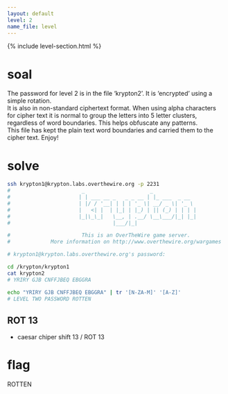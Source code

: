 ```yaml
---
layout: default
level: 2
name_file: level
---
```


{% include level-section.html %}

# soal
The password for level 2 is in the file ‘krypton2’. It is ‘encrypted’ using a simple rotation. \
It is also in non-standard ciphertext format. When using alpha characters for cipher text it is normal to group the letters into 5 letter clusters, regardless of word boundaries. This helps obfuscate any patterns. \
This file has kept the plain text word boundaries and carried them to the cipher text. Enjoy!

# solve
```bash
ssh krypton1@krypton.labs.overthewire.org -p 2231 
#                       _                     _              
#                      | | ___ __ _   _ _ __ | |_ ___  _ __  
#                      | |/ / '__| | | | '_ \| __/ _ \| '_ \ 
#                      |   <| |  | |_| | |_) | || (_) | | | |
#                      |_|\_\_|   \__, | .__/ \__\___/|_| |_|
#                                 |___/|_|                   

#                       This is an OverTheWire game server. 
#             More information on http://www.overthewire.org/wargames

# krypton1@krypton.labs.overthewire.org's password:

cd /krypton/krypton1
cat krypton2 
# YRIRY GJB CNFFJBEQ EBGGRA

echo "YRIRY GJB CNFFJBEQ EBGGRA" | tr '[N-ZA-M]' '[A-Z]'                   
# LEVEL TWO PASSWORD ROTTEN
```

## ROT 13
- caesar chiper shift 13 / ROT 13

# flag
ROTTEN